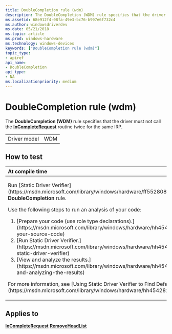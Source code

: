 ```yaml
---
title: DoubleCompletion rule (wdm)
description: The DoubleCompletion (WDM) rule specifies that the driver must not call the IoCompleteRequest routine twice for the same IRP.
ms.assetid: 68e912f4-08fa-49e3-bc76-b997e6f732c4
ms.author: windowsdriverdev
ms.date: 05/21/2018
ms.topic: article
ms.prod: windows-hardware
ms.technology: windows-devices
keywords: ["DoubleCompletion rule (wdm)"]
topic_type:
- apiref
api_name:
- DoubleCompletion
api_type:
- NA
ms.localizationpriority: medium
---
```


# DoubleCompletion rule (wdm)


The **DoubleCompletion (WDM)** rule specifies that the driver must not call the [**IoCompleteRequest**](https://msdn.microsoft.com/library/windows/hardware/ff548343) routine twice for the same IRP.

|              |     |
|--------------|-----|
| Driver model | WDM |

How to test
-----------

<table>
<colgroup>
<col width="100%" />
</colgroup>
<thead>
<tr class="header">
<th align="left">At compile time</th>
</tr>
</thead>
<tbody>
<tr class="odd">
<td align="left"><p>Run [Static Driver Verifier](https://msdn.microsoft.com/library/windows/hardware/ff552808) and specify the <strong>DoubleCompletion</strong> rule.</p>
Use the following steps to run an analysis of your code:
<ol>
<li>[Prepare your code (use role type declarations).](https://msdn.microsoft.com/library/windows/hardware/hh454281#preparing-your-source-code)</li>
<li>[Run Static Driver Verifier.](https://msdn.microsoft.com/library/windows/hardware/hh454281#running-static-driver-verifier)</li>
<li>[View and analyze the results.](https://msdn.microsoft.com/library/windows/hardware/hh454281#viewing-and-analyzing-the-results)</li>
</ol>
<p>For more information, see [Using Static Driver Verifier to Find Defects in Drivers](https://msdn.microsoft.com/library/windows/hardware/hh454281).</p></td>
</tr>
</tbody>
</table>

Applies to
----------

[**IoCompleteRequest**](https://msdn.microsoft.com/library/windows/hardware/ff548343)
[**RemoveHeadList**](https://msdn.microsoft.com/library/windows/hardware/ff561032)
 

 





